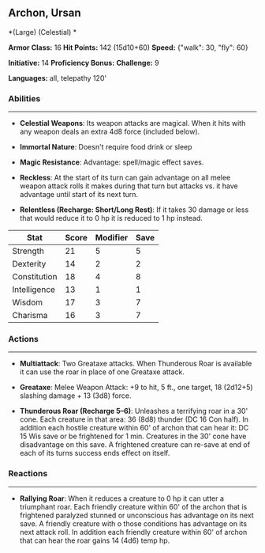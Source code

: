 ## Archon, Ursan
*(Large) (Celestial) *

**Armor Class:** 16
**Hit Points:** 142 (15d10+60)
**Speed:** {"walk": 30, "fly": 60}

**Initiative:** 14
**Proficiency Bonus:**
**Challenge:** 9

**Languages:** all, telepathy 120'

### Abilities
 --- 
- **Celestial Weapons**: Its weapon attacks are magical. When it hits with any weapon deals an extra 4d8 force (included below).

- **Immortal Nature**: Doesn't require food drink or sleep

- **Magic Resistance**: Advantage: spell/magic effect saves.

- **Reckless**: At the start of its turn can gain advantage on all melee weapon attack rolls it makes during that turn but attacks vs. it have advantage until start of its next turn.

- **Relentless (Recharge: Short/Long Rest)**: If it takes 30 damage or less that would reduce it to 0 hp it is reduced to 1 hp instead.



| Stat | Score | Modifier | Save |
| ---- | ---- | ---- | ---- |
| Strength | 21 | 5 | 5 |
| Dexterity | 14 | 2 | 2 |
| Constitution | 18 | 4 | 8 |
| Intelligence | 13 | 1 | 1 |
| Wisdom | 17 | 3 | 7 |
| Charisma | 16 | 3 | 7 |

### Actions
 --- 
- **Multiattack**: Two Greataxe attacks. When Thunderous Roar is available it can use the roar in place of one Greataxe attack.

- **Greataxe**: Melee Weapon Attack: +9 to hit, 5 ft., one target, 18 (2d12+5) slashing damage + 13 (3d8) force.

- **Thunderous Roar (Recharge 5–6)**: Unleashes a terrifying roar in a 30' cone. Each creature in that area: 36 (8d8) thunder (DC 16 Con half). In addition each hostile creature within 60' of archon that can hear it: DC 15 Wis save or be frightened for 1 min. Creatures in the 30' cone have disadvantage on this save. A frightened creature can re-save at end of each of its turns success ends effect on itself.

### Reactions
 --- 
- **Rallying Roar**: When it reduces a creature to 0 hp it can utter a triumphant roar. Each friendly creature within 60' of the archon that is frightened paralyzed stunned or unconscious has advantage on its next save. A friendly creature with o those conditions has advantage on its next attack roll. In addition each friendly creature within 60' of archon that can hear the roar gains 14 (4d6) temp hp.

